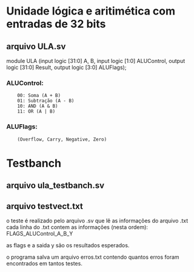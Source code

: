 # Unidade lógica e aritimética com entradas de 32 bits

## arquivo ULA.sv <br />
module ULA (input logic [31:0] A, B,
	    input logic [1:0] ALUControl,
	    output logic [31:0] Result,
	    output logic [3:0] ALUFlags);
	    
### ALUControl: <br />
        00: Soma (A + B)
        01: Subtração (A - B)
        10: AND (A & B)
        11: OR (A | B)
  
### ALUFlags:<br />
        (Overflow, Carry, Negative, Zero)


# Testbanch
## arquivo ula_testbanch.sv
## arquivo testvect.txt

o teste é realizado pelo arquivo .sv que lê as informações do arquivo .txt<br />
cada linha do .txt contem as informações (nesta ordem):<br />
FLAGS_ALUControl_A_B_Y

as flags e a saida y são os resultados esperados.

o programa salva um arquivo erros.txt contendo quantos erros foram encontrados em tantos testes.
